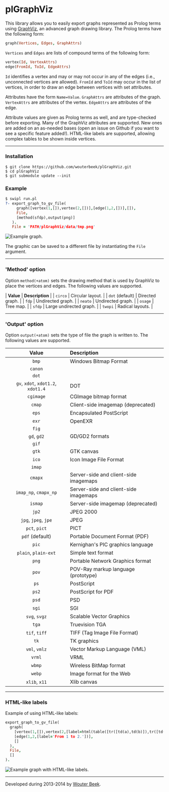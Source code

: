 plGraphViz
==========

This library allows you to easily export graphs represented as Prolog terms
using [GraphViz](http://www.graphviz.org/), an advanced graph drawing library.
The Prolog terms have the following form:

~~~prolog
graph(Vertices, Edges, GraphAttrs)
~~~

`Vertices` and `Edges` are lists of compound terms of the following form:

~~~prolog
vertex(Id, VertexAttrs)
edge(FromId, ToId, EdgeAttrs)
~~~

`Id` identifies a vertex and may or may not occur in any of the edges
(i.e., unconnected vertices are allowed).
`FromId` and `ToId` may occur in the list of vertices,
in order to draw an edge between vertices with set attributes.

Attributes have the form `Name=Value`.
`GraphAttrs` are attributes of the graph.
`VertexAttrs` are attributes of the vertex.
`EdgeAttrs` are attributes of the edge.

Attribute values are given as Prolog terms as well,
and are type-checked before exporting.
Many of the GraphViz attributes are supported.
New ones are added on an as-needed bases
(open an issue on Github if you want to see a specific feature added!).
HTML-like labels are supported, allowing complex tables to be shown
inside vertices.

---

### Installation

~~~shell
$ git clone https://github.com/wouterbeek/plGraphViz.git
$ cd plGraphViz
$ git submodule update --init
~~~

### Example

~~~prolog
$ swipl run.pl
?- export_graph_to_gv_file(
     graph([vertex(1,[]),vertex(2,[])],[edge(1,2,[])],[]),
     File,
     [method(sfdp),output(png)]
   ).
   File = 'PATH/plGraphViz/data/tmp.png'
~~~

![](https://raw.githubusercontent.com/wouterbeek/plGraphViz/master/example1.png "Example graph.")

The graphic can be saved to a different file by instantiating
the `File` argument.

---

### 'Method' option

Option `method(+atom)` sets the drawing method that is used by GraphViz
 to place the vertices and edges.
The following values are supported.

| **Value**       | **Description**         |
| `circo`         | Circular layout.        |
| `dot` (default) | Directed graph.         |
| `fdp`           | Undirected graph.       |
| `neato`         | Undirected graph.       |
| `osage`         | Tree map.               |
| `sfdp`          | Large undirected graph. |
| `twopi`         | Radical layouts.        |

---

### 'Output' option

Option `output(+atom)` sets the type of file the graph is written to.
The following values are supported.

| **Value**             | **Description**                       |
|:---------------------:|:--------------------------------------|
| `bmp`                 | Windows Bitmap Format                 |
| `canon`               |                                       |
| `dot`                 |                                       |
| `gv`,  `xdot`, `xdot1.2`, `xdot1.4` | DOT                     |
| `cgimage`             | CGImage bitmap format                 |
| `cmap`                | Client-side imagemap (deprecated)     |
| `eps`                 | Encapsulated PostScript               |
| `exr`                 | OpenEXR                               |
| `fig`                 |                                       |
| `gd`, `gd2`           | GD/GD2 formats                        |
| `gif`                 |                                       |
| `gtk`                 | GTK canvas                            |
| `ico`                 | Icon Image File Format                |
| `imap`                |                                       |
| `cmapx`               | Server-side and client-side imagemaps |
| `imap_np`, `cmapx_np` | Server-side and client-side imagemaps |
| `ismap`               | Server-side imagemap (deprecated)     |
| `jp2`                 | JPEG 2000                             |
| `jpg`, `jpeg`, `jpe`  | JPEG                                  |
| `pct`, `pict`         | PICT                                  |
| `pdf` (default)       | Portable Document Format (PDF)        |
| `pic`                 | Kernighan's PIC graphics language     |
| `plain`, `plain-ext`  | Simple text format                    |
| `png`                 | Portable Network Graphics format      |
| `pov`                 | POV-Ray markup language (prototype)   |
| `ps`                  | PostScript                            |
| `ps2`                 | PostScript for PDF                    |
| `psd`                 | PSD                                   |
| `sgi`                 | SGI                                   |
| `svg`, `svgz`         | Scalable Vector Graphics              |
| `tga`                 | Truevision TGA                        |
| `tif`, `tiff`         | TIFF (Tag Image File Format)          |
| `tk`                  | TK graphics                           |
| `vml`, `vmlz`         | Vector Markup Language (VML)          |
| `vrml`                | VRML                                  |
| `wbmp`                | Wireless BitMap format                |
| `webp`                | Image format for the Web              |
| `xlib`, `x11`         | Xlib canvas                           |

---

### HTML-like labels

Example of using HTML-like labels:

~~~prolog
export_graph_to_gv_file(
  graph(
    [vertex(1,[]),vertex(2,[label=html(table([tr([td(a),td(b)]),tr([td(c),td(d)])]))])],
    [edge(1,2,[label='From 1 to 2.'])],
    []
  ),
  File,
  []
).
~~~

![](https://raw.githubusercontent.com/wouterbeek/plGraphViz/master/example2.png "Example graph with HTML-like labels.")

---

Developed during 2013-2014 by [Wouter Beek](http://www.wouterbeek.com).
